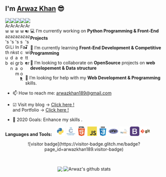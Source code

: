 ## I'm [Arwaz Khan](https://arwazkhan189.github.io/portfolio/) 😎

<a href="https://github.com/arwazkhan189">
  <img align="left" alt="Arwaz's Github" width="16px" src="https://cdn.jsdelivr.net/npm/simple-icons@v3/icons/github.svg" />
</a>
<a href="https://www.linkedin.com/in/arwaz-khan-bb52a1134/">
  <img align="left" alt="Arwaz's Linkdein" width="16px" src="https://cdn.jsdelivr.net/npm/simple-icons@v3/icons/linkedin.svg" />
</a>
<a href="https://instagram.com/iamarwaz">
  <img align="left" alt="Arwaz's Instagram" width="16px" src="https://cdn.jsdelivr.net/npm/simple-icons@v3/icons/instagram.svg" />
</a>
<a href="https://www.facebook.com/arwazkhan189">
  <img align="left" alt="Arwazs Facebook" width="16px" src="https://cdn.jsdelivr.net/npm/simple-icons@v3/icons/facebook.svg" />
</a>

<a href="https://twitter.com/arwazkhan189">
  <img align="left" alt="Arwaz's Twitter" width="16px" src="https://cdn.jsdelivr.net/npm/simple-icons@v3/icons/twitter.svg" />
</a>

<br />

- 💻 I’m currently working on **Python Programming & Front-End Projects**

- 📖 I’m currently learning **Front-End Development & Competitive Programming**

- 👯 I’m looking to collaborate on **OpenSource** projects on **web developement & Data structure**

- 🤔 I’m looking for help with my **Web Development & Programming** skills.

- 📫 How to reach me: arwazkhan189@gmail.com <br>

- ☑ Visit my blog -> <a href='https://wdforbeginner.blogspot.com/'>Click here !</a> <br>
     and Portfolio -> <a href='https://arwazkhan189.github.io/portfolio/'>Click here !</a>

- 🥅 2020 Goals: Enhance my skills .

**Languages and Tools:** &nbsp;
<code><img height="30" src="https://raw.githubusercontent.com/github/explore/80688e429a7d4ef2fca1e82350fe8e3517d3494d/topics/python/python.png"></code>
<code><img height="30" src="https://raw.githubusercontent.com/github/explore/80688e429a7d4ef2fca1e82350fe8e3517d3494d/topics/c/c.png"></code>
<code><img height="30" src="https://raw.githubusercontent.com/github/explore/56a826d05cf762b2b50ecbe7d492a839b04f3fbf/topics/html/html.png"></code>
<code><img height="30" src="https://raw.githubusercontent.com/github/explore/80688e429a7d4ef2fca1e82350fe8e3517d3494d/topics/javascript/javascript.png"></code>
<code><img height="30" src="https://raw.githubusercontent.com/github/explore/80688e429a7d4ef2fca1e82350fe8e3517d3494d/topics/css/css.png"></code>
<code><img height="30" src="https://raw.githubusercontent.com/github/explore/80688e429a7d4ef2fca1e82350fe8e3517d3494d/topics/php/php.png"></code>
<code><img height="30" src="https://raw.githubusercontent.com/github/explore/80688e429a7d4ef2fca1e82350fe8e3517d3494d/topics/mysql/mysql.png"></code>
<code><img height="30" src="https://raw.githubusercontent.com/github/explore/80688e429a7d4ef2fca1e82350fe8e3517d3494d/topics/bootstrap/bootstrap.png"></code>
<code><img height="30" src="https://raw.githubusercontent.com/github/explore/80688e429a7d4ef2fca1e82350fe8e3517d3494d/topics/git/git.png"></code>

<p align="center">
  ![visitor badge](https://visitor-badge.glitch.me/badge?page_id=arwazkhan189.visitor-badge)
</p><br>
<p align="center">
  <img align="center" src="https://github-readme-stats.vercel.app/api/top-langs/?username=arwazkhan189&theme=radical&line_height=10&hide_langs_below=1&layout=compact" />
  <img align="center" src="https://github-readme-stats.vercel.app/api?username=arwazkhan189&show_icons=true&theme=radical&line_height=21" alt="Arwaz's github stats"/>
</p>
<br>

